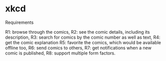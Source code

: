 # xkcd

Requirements

R1: browse through the comics,
R2: see the comic details, including its description,
R3: search for comics by the comic number as well as text,
R4: get the comic explanation
R5: favorite the comics, which would be available offline too,
R6: send comics to others,
R7: get notifications when a new comic is published,
R8: support multiple form factors.
